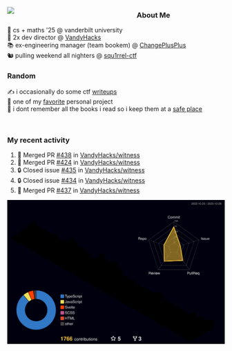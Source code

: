 <!-- 
Hey what are you doing here? 
I admire your curiosity tho
Shoot me an email (zinean00 at gmail dot com)
Let's connect! 
-->

<p float="left">
  <img src='https://imgur.com/nGM66Ev.png' width='300' align="left">
  <p>
    
  <h3>About Me</h3>
  🏫 cs + maths '25 @ vanderbilt university <br>
  🌊 2x dev director @ <a href="https://github.com/vandyhacks">VandyHacks</a> <br>
  📚 ex-engineering manager (team bookem) @ <a href="https://github.com/changeplusplusvandy">ChangePlusPlus<a> <br>
  🐿 pulling weekend all nighters @ <a href="https://github.com/squ1rrel-ctf">squ1rrel-ctf</a> <br>
  
  <h3>Random</h3>
  ✍️ i occasionally do some ctf <a href="https://squ1rrel.dev/author/zineanteoh">writeups</a> <br>
  📱 one of my <a href="https://github.com/zineanteoh/vinkybox-app">favorite</a> personal project<br>
  📖 i dont remember all the books i read so i keep them at a <a href="https://www.goodreads.com/user/show/80901669-zi">safe place</a>
  </p>
  
</p>

<br>
<!-- <i>generated by <a href="https://labs.openai.com/s/0hW1r6PFYo3Zh0a7UoxK2AMp" target="_blank">dall-e 2</a></i> -->

<h3>My recent activity</h3>

<!--START_SECTION:activity-->
1. 🎉 Merged PR [#438](https://github.com/VandyHacks/witness/pull/438) in [VandyHacks/witness](https://github.com/VandyHacks/witness)
2. 🎉 Merged PR [#424](https://github.com/VandyHacks/witness/pull/424) in [VandyHacks/witness](https://github.com/VandyHacks/witness)
3. 🔒 Closed issue [#435](https://github.com/VandyHacks/witness/issues/435) in [VandyHacks/witness](https://github.com/VandyHacks/witness)
4. 🔒 Closed issue [#434](https://github.com/VandyHacks/witness/issues/434) in [VandyHacks/witness](https://github.com/VandyHacks/witness)
5. 🎉 Merged PR [#437](https://github.com/VandyHacks/witness/pull/437) in [VandyHacks/witness](https://github.com/VandyHacks/witness)
<!--END_SECTION:activity-->

![](./profile-3d-contrib/profile-night-rainbow.svg)
